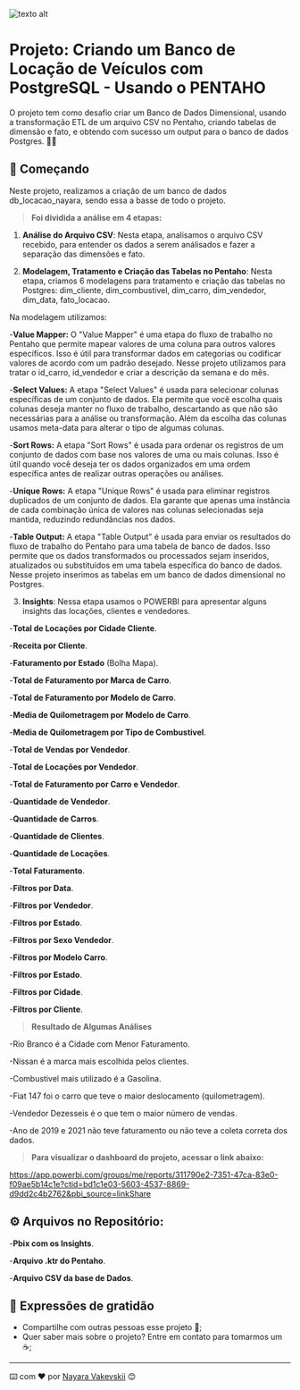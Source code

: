 ![texto alt](https://digitalcollege.com.br/wp-content/webp-express/webp-images/uploads/2022/05/logo-digital.png.webp)


# Projeto: Criando um Banco de Locação de Veículos com PostgreSQL - Usando o PENTAHO

O projeto tem como desafio criar um Banco de Dados Dimensional, usando a transformação ETL de um arquivo CSV no Pentaho, criando tabelas de dimensão e fato, e obtendo com sucesso um output para o banco de dados Postgres. 💼🔗


## 🚀 Começando

Neste projeto, realizamos a criação de um banco de dados db_locacao_nayara, sendo essa a basse de todo o projeto.

> **Foi dividida a análise em 4 etapas:**

1. **Análise do Arquivo CSV**: Nesta etapa, analisamos o arquivo CSV recebido, para entender os dados a serem análisados e fazer a separação das dimensões e fato.

2. **Modelagem, Tratamento e Criação das Tabelas no Pentaho**: Nesta etapa, criamos 6 modelagens para tratamento e criação das tabelas no Postgres:
dim_cliente, dim_combustivel, dim_carro, dim_vendedor, dim_data, fato_locacao.

Na modelagem utilizamos:

-**Value Mapper:** O "Value Mapper" é uma etapa do fluxo de trabalho no Pentaho que permite mapear valores de uma coluna para outros valores específicos. Isso é útil para transformar dados em categorias ou codificar valores de acordo com um padrão desejado. Nesse projeto utilizamos para tratar o id_carro, id_vendedor e criar a descrição da semana e do mês.

-**Select Values:** A etapa "Select Values" é usada para selecionar colunas específicas de um conjunto de dados. Ela permite que você escolha quais colunas deseja manter no fluxo de trabalho, descartando as que não são necessárias para a análise ou transformação. Além da escolha das colunas usamos meta-data para alterar o tipo de algumas colunas.

-**Sort Rows:** A etapa "Sort Rows" é usada para ordenar os registros de um conjunto de dados com base nos valores de uma ou mais colunas. Isso é útil quando você deseja ter os dados organizados em uma ordem específica antes de realizar outras operações ou análises.

-**Unique Rows:** A etapa "Unique Rows" é usada para eliminar registros duplicados de um conjunto de dados. Ela garante que apenas uma instância de cada combinação única de valores nas colunas selecionadas seja mantida, reduzindo redundâncias nos dados.

-**Table Output:** A etapa "Table Output" é usada para enviar os resultados do fluxo de trabalho do Pentaho para uma tabela de banco de dados. Isso permite que os dados transformados ou processados sejam inseridos, atualizados ou substituídos em uma tabela específica do banco de dados. Nesse projeto inserimos as tabelas em um banco de dados dimensional no Postgres.
   
3. **Insights**: Nessa etapa usamos o POWERBI para apresentar alguns insights das locações, clientes e vendedores.

-**Total de Locações por Cidade Cliente**.

-**Receita por Cliente**.

-**Faturamento por Estado** (Bolha Mapa).

-**Total de Faturamento por Marca de Carro**.

-**Total de Faturamento por Modelo de Carro**.

-**Media de Quilometragem por Modelo de Carro**.

-**Media de Quilometragem por Tipo de Combustivel**.

-**Total de Vendas por Vendedor**.

-**Total de Locações por Vendedor**.

-**Total de Faturamento por Carro e Vendedor**.

-**Quantidade de Vendedor**.

-**Quantidade de Carros**.

-**Quantidade de Clientes**.

-**Quantidade de Locações**.

-**Total Faturamento**.

-**Filtros por Data**.

-**Filtros por Vendedor**.

-**Filtros por Estado**.

-**Filtros por Sexo Vendedor**.

-**Filtros por Modelo Carro**.

-**Filtros por Estado**.

-**Filtros por Cidade**.

-**Filtros por Cliente**.

>**Resultado de Algumas Análises**

-Rio Branco é a Cidade com Menor Faturamento.

-Nissan é a marca mais escolhida pelos clientes.

-Combustivel mais utilizado é a Gasolina.

-Fiat 147 foi o carro que teve o maior deslocamento (quilometragem).

-Vendedor Dezesseis é o que tem o maior número de vendas.

-Ano de 2019 e 2021 não teve faturamento ou não teve a coleta correta dos dados.

> **Para visualizar o dashboard do projeto, acessar o link abaixo:**

https://app.powerbi.com/groups/me/reports/311790e2-7351-47ca-83e0-f09ae5b14c1e?ctid=bd1c1e03-5603-4537-8869-d9dd2c4b2762&pbi_source=linkShare


## ⚙️ Arquivos no Repositório:

-**Pbix com os Insights**.

-**Arquivo .ktr do Pentaho**.

-**Arquivo CSV da base de Dados**.



## 🎁 Expressões de gratidão

* Compartilhe com outras pessoas esse projeto 📢;
* Quer saber mais sobre o projeto? Entre em contato para tomarmos um :coffee:;

---
⌨️ com ❤️ por [Nayara Vakevskii](https://github.com/NayaraWakewski) 😊
